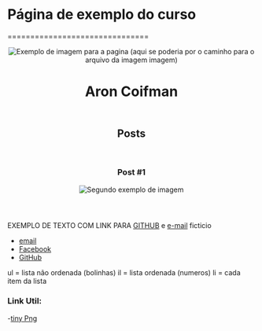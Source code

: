 # Página de exemplo do curso
===============================

<!DOCTYPE html>
<html>
	<head>
		<meta charset="utf-8">
		<title>Aron Coifman</title>
		<link rel="stylesheet" href="style.css">
	</head>
	<body>
		<header>
			<img src="https://resultadosdigitais.com.br/files/2015/08/thestocks-imagem.jpg" alt="Exemplo de imagem para a pagina" class="photo"> 
(aqui se poderia por o caminho para o arquivo da imagem imagem)
			<h1 id="title">Aron Coifman</h1>
		</header>
		<section>
			<header>
				<h2 class="subtitle">Posts</h2>
			</header>
			<article class="post">
				<header>
					<h3 class="post_title">Post #1</h3>
					<img src="https://st2.depositphotos.com/6544740/9337/i/600/depositphotos_93376372-stock-photo-sunset-over-sea-pier.jpg" alt="Segundo exemplo de imagem" class="post_image">
				</header>
				<p class="post_content">
					EXEMPLO DE TEXTO COM LINK PARA <a href="https://github.com/aroncoifman/dio-desafio-github-primeiro-repositorio" target="_blank">GITHUB</a> e <a href="mailto:aron@coifman.com">e-mail</a> ficticio
				</p>
			</article>
		</section>
		<footer>
			<ul class="contacts_list">
				<li>
					<a href="mailto:aron@coifman.com">email</a>
				</li>
				<li>
					<a href=https://www.facebook.com/" target="_blank">Facebook</a>
				</li>
				<li>
					<a href="https://github.com/" target="_blank">GitHub</a>
				</li>
			</ul>
		</footer>
	</body>
</html>

ul = lista não ordenada (bolinhas)
il = lista ordenada (numeros)
li = cada item da lista

### Link Util:

-[tiny Png](https://tinypng.com/) 

	
